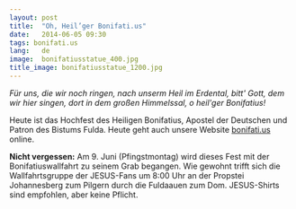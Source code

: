 ```yaml
---
layout: post
title:  "Oh, Heil’ger Bonifati.us"
date:   2014-06-05 09:30
tags: bonifati.us
lang:   de
image:  bonifatiusstatue_400.jpg
title_image: bonifatiusstatue_1200.jpg
---
```

<section class="refrain"><em>Für uns, die wir noch ringen,
  nach unserm Heil im Erdental,
  bitt' Gott, dem wir hier singen,
  dort in dem großen Himmelssal,
  o heil'ger Bonifatius!</em></section>

Heute ist das Hochfest des Heiligen Bonifatius, Apostel der Deutschen und Patron des Bistums Fulda. Heute geht auch unsere Website [bonifati.us](http://bonifati.us) online.

**Nicht vergessen:** Am 9. Juni (Pfingstmontag) wird dieses Fest mit der Bonifatiuswallfahrt zu seinem Grab begangen. Wie gewohnt trifft sich die Wallfahrtsgruppe der JESUS-Fans um 8:00 Uhr an der Propstei Johannesberg zum Pilgern durch die Fuldaauen zum Dom. JESUS-Shirts sind empfohlen, aber keine Pflicht.
